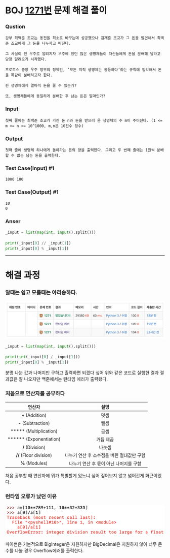 # BOJ [1271번](https://www.acmicpc.net/problem/1271) 문제 해결 풀이

### Qustion

```
갑부 최백준 조교는 동전을 최소로 바꾸는데 성공했으나 김재홍 조교가 그 돈을 발견해서 최백준 조교에게 그 돈을 나누자고 따진다.

그 사실이 전 우주로 알려지자 우주에 있던 많은 생명체들이 자신들에게 돈을 분배해 달라고 당장 달려오기 시작했다.

프로토스 중앙 우주 정부의 정책인, ‘모든 지적 생명체는 동등하다’라는 규칙에 입각해서 돈을 똑같이 분배하고자 한다.

한 생명체에게 얼마씩 돈을 줄 수 있는가?

또, 생명체들에게 동일하게 분배한 후 남는 돈은 얼마인가?
```





### Input

```
첫째 줄에는 최백준 조교가 가진 돈 n과 돈을 받으러 온 생명체의 수 m이 주어진다. (1 <= m <= n <= 10^1000, m,n은 10진수 정수)
```





### Output

```
첫째 줄에 생명체 하나에게 돌아가는 돈의 양을 출력한다. 그리고 두 번째 줄에는 1원씩 분배할 수 없는 남는 돈을 출력한다.
```





### Test Case(Input) #1

```
1000 100
```





### Test Case(Output) #1

```
10
0
```





### Anser

```python
_input = list(map(int, input().split()))

print(_input[0] // _input[1])
print(_input[0] % _input[1])
```

---





# 해결 과정

### 알때는 쉽고 모를때는 아리송하다.

![image-1](./Images/1.png)

```python
_input = list(map(int, input().split()))

print(int(_input[0] / _input[1]))
print(_input[0] % _input[1])
```

분명 나눈 값과 나머지만 구하고 출력하면 되겠다 싶어 위와 같은 코드로 실행한 결과 결과값은 잘 나오지만 백준에서는 런타임 에러가 출력됐다.





### 처음으로 연산자를 공부하다

|         연산자          |                    설명                    |
| :---------------------: | :----------------------------------------: |
|    **+** (Addition)     |                    덧셈                    |
|   **-** (Subtraction)   |                    뺄셈                    |
| ***** (Multiplication)  |                    곱셈                    |
| ****** (Exponentiation) |                 거듭 제곱                  |
|    **/** (Division)     |                   나눗셈                   |
| **//** (Floor division) | 나누기 연산 후 소수점을 버린 절대값만 구함 |
|     **%** (Modules)     |   나누기 연산 후 몫이 아닌 나머지를 구함   |

처음 공부할 때 연산자에 뭐가 특별할게 있느냐 싶어 짚어보지 않고 넘어간게 화근이었다.





### 런타임 오류가 났던 이유

![image-2](./Images/2.png)

파이썬은 기본적으로 BigInteger은 지원하지만 BigDecimal은 지원하지 않아 너무 큰 수를 나눌 경우 Overflow에러를 출력한다.

